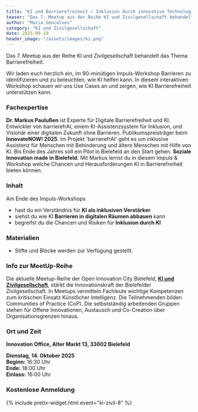 ```yaml
---
title: "KI und Barrierefreiheit – Inklusion durch innovative Technologie ermöglichen."
teaser: "Das 7. Meetup aus der Reihe KI und Zivilgesellschaft behandelt das Thema Barrierefreiheit."
author: "Maria Goncalves"
category: "KI und Zivilgesellschaft"
date: 2025-09-19
header_image: "/assets/images/ki.png"
---
```


Das 7. Meetup aus der Reihe KI und Zivilgesellschaft behandelt das Thema Barrierefreiheit. 

Wir laden euch herzlich ein, im 90-minütigen Impuls-Workshop Barrieren zu identifizieren und zu beleuchten, wie KI helfen kann.
In diesem interaktiven Workshop schauen wir uns Use Cases an und zeigen, wie KI Barrierefreiheit unterstützen kann. 

### Fachexpertise
**Dr. Markus Paulußen** ist Experte für Digitale Barrierefreiheit und KI. Entwickler von barrierefrAI, einem KI-Assistenzsystem für Inklusion, und Visionär einer digitalen Zukunft ohne Barrieren. 
Publikumspreisträger beim **InnovateNOW! 2025**. Im Projekt 'barrierefrAI' geht es um inklusive Assistenz für Menschen mit Behinderung und ältere Menschen mit Hilfe von KI. Bis Ende des Jahres soll ein Pilot in Bielefeld an den Start gehen. **Soziale Innovation made in Bielefeld.**
Mit Markus lernst du in diesem Impuls & Workshop welche Chancen und Herausforderungen KI in Barrierefreiheit bieten können.

### Inhalt 
Am Ende des Impuls-Workshops
- hast du ein Verständnis für **KI als inklusiven Verstärker**
- siehst du wie KI **Barrieren in digitalen Räumen abbauen** kann
- begreifst du die Chancen und Risiken für **Inklusion durch KI**

### Materialien
- Stifte und Blöcke werden zur Verfügung gestellt. 

### Info zur MeetUp-Reihe
Die aktuelle Meetup-Reihe der Open Innovation City Bielefeld, [**KI und Zivilgesellschaft**](https://oic-bielefeld.de/ki/), stärkt die Innovationskraft der Bielefelder Zivilgesellschaft. In Meetups vermitteln Fachleute wichtige Kompetenzen zum kritischen Einsatz Künstlicher Intelligenz. Die Teilnehmenden bilden Communities of Practice (CoP). Die selbstständig arbeitenden Gruppen stehen für Offene Innovationen, Austausch und Co-Creation über Organisationsgrenzen hinaus.

### Ort und Zeit
**Innovation Office, Alter Markt 13, 33602 Bielefeld**

**Dienstag, 14. Oktober 2025**<br>
**Beginn:** 16:30 Uhr<br>
**Ende:** 18:00 Uhr<br>
**Einlass:** 16:00 Uhr

### Kostenlose Anmeldung
{% include pretix-widget.html event="ki-zivil-8" %}

